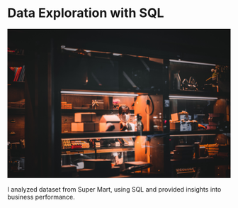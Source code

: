 # Data Exploration with SQL

![alt text](images/Readme.jpg)

I analyzed dataset from Super Mart, using SQL and provided insights into business performance.
